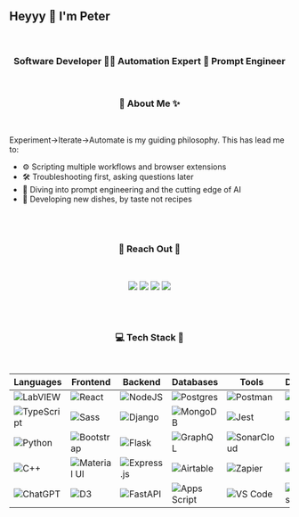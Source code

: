 ## Heyyy 👋 I'm Peter

</br>

<div align='center'>

### Software Developer 👨‍💻 Automation Expert 💬 Prompt Engineer

</br>

### 💫 About Me ✨

</div>

</br>

<div align='left'>


Experiment→Iterate→Automate is my guiding philosophy. This has lead me to:
- ⚙ Scripting multiple workflows and browser extensions
- 🛠 Troubleshooting first, asking questions later
- 🤖 Diving into prompt engineering and the cutting edge of AI
- 🍳 Developing new dishes, by taste not recipes

</div>

</br>

</br>

<div align='center'>

### 💬 Reach Out 📧

</br>

[![](https://img.shields.io/badge/linkedin-%230077B5.svg?&style=for-the-badge&logo=linkedin&logoColor=white)](https://www.linkedin.com/in/peterpcw/)
[![](https://img.shields.io/badge/site-878787.svg?&style=for-the-badge&logo=Microsoft%20Edge&logoColor=%23000000)](https://peterpcw.github.io/)
[![](https://img.shields.io/badge/email-FF8500.svg?&style=for-the-badge&logo=gmail&logoColor=white)](mailto:peter@byteplusbit.com)
[![](https://img.shields.io/badge/FlowGPT%20-black.svg?&style=for-the-badge&logo=openai&logoColor=white)](https://flowgpt.com/user/4Y3HrXQ9D9ff8U4EqVzpB)

</div>

</br>

</br>

<div align='center'>

### 💻 Tech Stack 🥞

</br>

</div>

<div align='center'>

| **Languages**|**Frontend**|**Backend**|**Databases**|**Tools**|**Deployment**|
| --- | --- | --- | --- | --- | --- |
| ![LabVIEW](https://img.shields.io/badge/labview-044F88?style=for-the-badge&logo=labview) | <img alt="React" src="https://img.shields.io/badge/react%20-%2320232a.svg?&style=for-the-badge&logo=react&logoColor=%2361DAFB"/> | <img alt="NodeJS" src="https://img.shields.io/badge/node.js%20-%2343853D.svg?&style=for-the-badge&logo=node.js&logoColor=white"/> | ![Postgres](https://img.shields.io/badge/postgres-%23316192.svg?style=for-the-badge&logo=postgresql&logoColor=white) | ![Postman](https://img.shields.io/badge/Postman-FF6C37?style=for-the-badge&logo=postman&logoColor=white) | ![Webpack](https://img.shields.io/badge/webpack-8ED5FA?style=for-the-badge&logo=webpack&logoColor=black) |
| ![TypeScript](https://img.shields.io/badge/typescript-%23007ACC.svg?style=for-the-badge&logo=typescript&logoColor=white) | ![Sass](https://img.shields.io/badge/sass-white?style=for-the-badge&logo=sass) | ![Django](https://img.shields.io/badge/django-092E20?style=for-the-badge&logo=django) | <img alt="MongoDB" src ="https://img.shields.io/badge/MongoDB-%234ea94b.svg?&style=for-the-badge&logo=mongodb&logoColor=white"/> | ![Jest](https://img.shields.io/badge/jest-C63D14?style=for-the-badge&logo=jest) | ![Plasmo](https://img.shields.io/badge/plasmo-white?style=for-the-badge&logo=plasmohq) |
| ![Python](https://img.shields.io/badge/python-3670A0?style=for-the-badge&logo=python&logoColor=ffdd54) | ![Bootstrap](https://img.shields.io/badge/bootstrap-602C50?style=for-the-badge&logo=bootstrap) | <img alt="Flask" src="https://img.shields.io/badge/flask%20-%23000.svg?&style=for-the-badge&logo=flask&logoColor=white"/> | ![GraphQL](https://img.shields.io/badge/graphql-e535ab?style=for-the-badge&logo=graphql) | <img alt="SonarCloud" src="https://img.shields.io/badge/sonarcloud-black.svg?style=for-the-badge&logo=sonarcloud"/> | <img alt="AWS" src="https://img.shields.io/badge/AWS-232F3E?style=for-the-badge&logo=amazon-aws&logoColor=white"/> |
| ![C++](https://img.shields.io/badge/C%2B%2B-044F88?style=for-the-badge&logo=cplusplus) | ![Material UI](https://img.shields.io/badge/material%20UI-black?style=for-the-badge&logo=MUI) | <img alt="Express.js" src="https://img.shields.io/badge/Express-000000?style=for-the-badge&logo=express&logoColor=white"/> | ![Airtable](https://img.shields.io/badge/Airtable-18BFFF?style=for-the-badge&logo=Airtable&logoColor=white) | ![Zapier](https://img.shields.io/badge/zapier-white.svg?style=for-the-badge&logo=zapier) | <img alt="Docker" src="https://img.shields.io/badge/docker%20-%230db7ed.svg?&style=for-the-badge&logo=docker&logoColor=white"/> | <img alt="Bokeh" src="https://img.shields.io/badge/bokeh-8B288C.svg?style=for-the-badge&logo=bokeh"/> | <img alt="Power Automate" src="https://img.shields.io/badge/power%20automate-993366.svg?style=for-the-badge&logo=powerautomate"/> |
| <img alt="ChatGPT" src="https://img.shields.io/badge/chatgpt%20-74AA9C.svg?&style=for-the-badge&logo=openai&logoColor=white"/> | <img alt="D3" src="https://img.shields.io/badge/d3-white.svg?style=for-the-badge&logo=d3.js"/> | ![FastAPI](https://img.shields.io/badge/FastAPI-005571?style=for-the-badge&logo=fastapi) | <img alt="Apps Script" src="https://img.shields.io/badge/apps%20script-white.svg?style=for-the-badge&logo=google"/> | ![VS Code](https://img.shields.io/badge/VS%20Code-black?style=for-the-badge&logo=VisualStudioCode&logoColor=%2323bda3) | ![Kubernetes](https://img.shields.io/badge/kubernetes-%23326ce5.svg?style=for-the-badge&logo=kubernetes&logoColor=white) |

</div>
